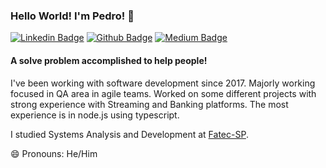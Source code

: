 ### Hello World! I'm Pedro! 👋

[![Linkedin Badge](https://img.shields.io/badge/LinkedIn-0077B5?style=for-the-badge&logo=linkedin&logoColor=white&link=https://www.linkedin.com/in/pedro-scattaregi/?locale=en_US)](https://www.linkedin.com/in/pedro-scattaregi/?locale=en_US)
[![Github Badge](https://img.shields.io/badge/GitHub-100000?style=for-the-badge&logo=github&logoColor=white&link=https://github.com/pedroscattaregi)](https://github.com/pedroscattaregi)
[![Medium Badge](https://img.shields.io/badge/Medium-12100E?style=for-the-badge&logo=medium&logoColor=white&link=https://medium.com/@pedro.scattaregi)](https://medium.com/@pedro.scattaregi)

#### A solve problem accomplished to help people!

I've been working with software development since 2017. Majorly working focused in QA area in agile teams. Worked on some different projects with strong experience with Streaming and Banking platforms. The most experience is in node.js using typescript.

I studied Systems Analysis and Development at [Fatec-SP](http://www.fatecsp.br/).

😄 Pronouns: He/Him
